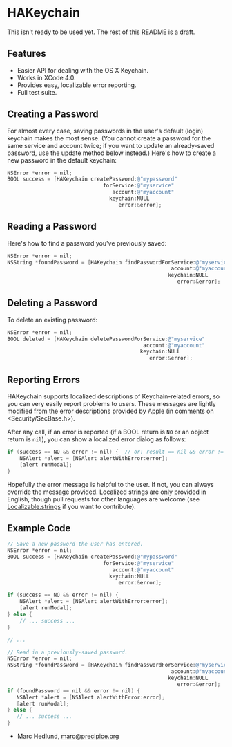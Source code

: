 
# HAKeychain #

This isn't ready to be used yet. The rest of this README is a draft.


## Features ##

* Easier API for dealing with the OS X Keychain.
* Works in XCode 4.0.
* Provides easy, localizable error reporting.
* Full test suite.

## Creating a Password ##

For almost every case, saving passwords in the user's default (login) keychain
makes the most sense. (You cannot create a password for the same service and
account twice; if you want to update an already-saved password, use the update
method below instead.) Here's how to create a new password in the default
keychain:

```objective-c
NSError *error = nil;
BOOL success = [HAKeychain createPassword:@"mypassword"
                               forService:@"myservice"
                                  account:@"myaccount"
                                 keychain:NULL
                                    error:&error];
```

## Reading a Password ##

Here's how to find a password you've previously saved:

```objective-c
NSError *error = nil;
NSString *foundPassword = [HAKeychain findPasswordForService:@"myservice"
                                                     account:@"myaccount"
                                                    keychain:NULL
                                                       error:&error];
```

## Deleting a Password ##

To delete an existing password:

```objective-c
NSError *error = nil;
BOOL deleted = [HAKeychain deletePasswordForService:@"myservice"
                                            account:@"myaccount"
                                           keychain:NULL
                                              error:&error];
```

## Reporting Errors ##

HAKeychain supports localized descriptions of Keychain-related errors, so
you can very easily report problems to users. These messages are lightly
modified from the error descriptions provided by Apple (in comments on 
&lt;Security/SecBase.h&gt;).

After any call, if an error is reported (if a BOOL return is `NO` or an object
return is `nil`), you can show a localized error dialog as follows:

```objective-c
if (success == NO && error != nil) {  // or: result == nil && error != nil
    NSAlert *alert = [NSAlert alertWithError:error];
    [alert runModal];
}
```

Hopefully the error message is helpful to the user. If not, you can always
override the message provided.  Localized strings are only provided in English,
though pull requests for other languages are welcome (see
[Localizable.strings](https://github.com/precipice/HAKeychain/blob/master/HAKeychain/en.lproj/Localizable.strings)
if you want to contribute).

## Example Code ##

```objective-c
// Save a new password the user has entered.
NSError *error = nil;
BOOL success = [HAKeychain createPassword:@"mypassword"
                               forService:@"myservice"
                                  account:@"myaccount"
                                 keychain:NULL
                                    error:&error];

if (success == NO && error != nil) {
    NSAlert *alert = [NSAlert alertWithError:error];
    [alert runModal];
} else {
    // ... success ...
}

// ...

// Read in a previously-saved password.
NSError *error = nil;
NSString *foundPassword = [HAKeychain findPasswordForService:@"myservice"
                                                     account:@"myaccount"
                                                    keychain:NULL
                                                       error:&error];
if (foundPassword == nil && error != nil) {
   NSAlert *alert = [NSAlert alertWithError:error];
   [alert runModal];
} else {
   // ... success ...
}
``` 

- Marc Hedlund, <marc@precipice.org>
